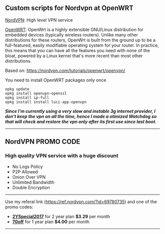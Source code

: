 ## Custom scripts for Nordvpn at OpenWRT

[NordVPN](https://ref.nordvpn.com/?id=69780735): High level VPN service 

[OpenWRT](http://www.openwrt.org): OpenWrt is a highly extensible GNU/Linux distribution for embedded devices (typically wireless routers). Unlike many other distributions for these routers, OpenWrt is built from the ground up to be a full-featured, easily modifiable operating system for your router. In practice, this means that you can have all the features you need with none of the bloat, powered by a Linux kernel that's more recent than most other distributions.

Based on: https://nordvpn.com/tutorials/openwrt/openvpn/

You need to install OpenWRT packages only once
```
opkg update
opkg install openvpn-openssl
opkg install ip-full
opkg install install luci-app-openvpn
```

***Since I'm currently using a very slow and instable 3g internet provider, I don't keep the vpn on all the time, hence I made a otimized Watchdog so that will check and restore the vpn only after its first use since last boot.***


---
## NordVPN PROMO CODE
### High quality VPN service with a huge discount
- No Logs Policy
- P2P Allowed
- Onion Over VPN
- Unlimited Bandwidth
- Double Encryption
---

Use my referal link (https://ref.nordvpn.com/?id=69780735) and one of the promo codes:
- [**2YSpecial2017**](https://ref.nordvpn.com/?id=69780735) for 2 year plan **$3.29** per month
- [**70off**](https://ref.nordvpn.com/?id=69780735) for 1 year plan **$4.00** per month
----
